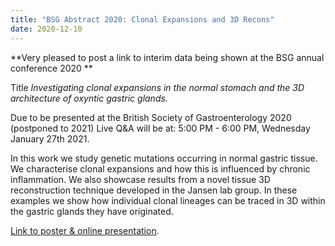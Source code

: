 ```yaml
---
title: "BSG Abstract 2020: Clonal Expansions and 3D Recons"
date: 2020-12-10
---
```


**Very pleased to post a link to interim data being shown at the BSG annual conference 2020 **

Title *Investigating clonal expansions in the normal stomach and the 3D architecture of oxyntic gastric glands.*

Due to be presented at the British Society of Gastroenterology 2020 (postponed to 2021)
Live Q&A will be at:
5:00 PM - 6:00 PM, Wednesday January 27th 2021.

In this work we study genetic mutations occurring in normal gastric tissue. We characterise clonal expansions and how this is influenced by chronic inflammation.
We also showcase results from a novel tissue 3D reconstruction technique developed in the Jansen lab group.  In these examples we show how individual clonal lineages can be traced in 3D within the gastric glands they have originated.

[Link to poster & online presentation](https://youtu.be/ZFqplygRQ0k). 
